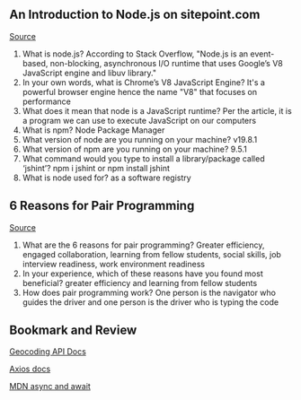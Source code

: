 ## An Introduction to Node.js on sitepoint.com

[Source](https://www.sitepoint.com/an-introduction-to-node-js/)

1. What is node.js? According to Stack Overflow, "Node.js is an event-based, non-blocking, asynchronous I/O runtime that uses Google’s V8 JavaScript engine and libuv library."
2. In your own words, what is Chrome’s V8 JavaScript Engine? It's a powerful browser engine hence the name "V8" that focuses on performance
3. What does it mean that node is a JavaScript runtime? Per the article, it is a program we can use to execute JavaScript on our computers
4. What is npm? Node Package Manager
5. What version of node are you running on your machine? v19.8.1
6. What version of npm are you running on your machine? 9.5.1
7. What command would you type to install a library/package called ‘jshint’? npm i jshint or npm install jshint
8. What is node used for? as a software registry

## 6 Reasons for Pair Programming

[Source](https://www.codefellows.org/blog/6-reasons-for-pair-programming/)

1. What are the 6 reasons for pair programming? Greater efficiency, engaged collaboration, learning from fellow students, social skills, job interview readiness, work environment readiness
2. In your experience, which of these reasons have you found most beneficial? greater efficiency and learning from fellow students
3. How does pair programming work? One person is the navigator who guides the driver and one person is the driver who is typing the code


## Bookmark and Review

[Geocoding API Docs](https://locationiq.com/)

[Axios docs](https://www.npmjs.com/package/axios)

[MDN async and await](https://developer.mozilla.org/en-US/docs/Learn/JavaScript/Asynchronous/Promises)
